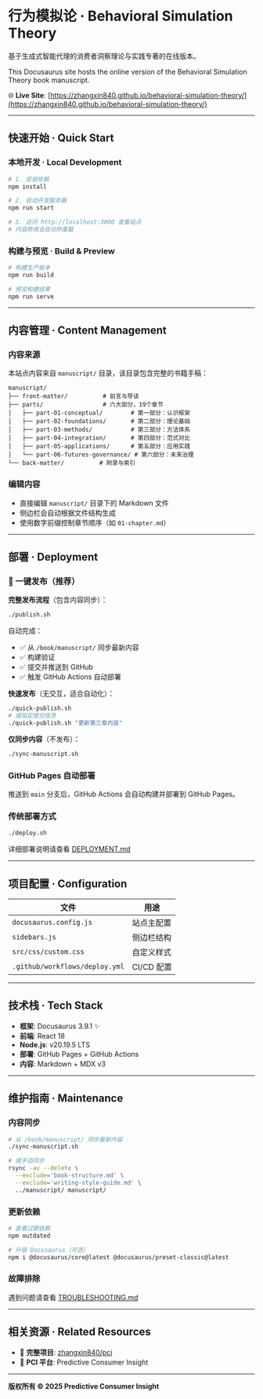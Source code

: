 # 行为模拟论 · Behavioral Simulation Theory

基于生成式智能代理的消费者洞察理论与实践专著的在线版本。

This Docusaurus site hosts the online version of the Behavioral Simulation Theory book manuscript.

🌐 **Live Site**: [https://zhangxin840.github.io/behavioral-simulation-theory/](https://zhangxin840.github.io/behavioral-simulation-theory/)

---

## 快速开始 · Quick Start

### 本地开发 · Local Development

```bash
# 1. 安装依赖
npm install

# 2. 启动开发服务器
npm run start

# 3. 访问 http://localhost:3000 查看站点
# 内容修改会自动热重载
```

### 构建与预览 · Build & Preview

```bash
# 构建生产版本
npm run build

# 预览构建结果
npm run serve
```

---

## 内容管理 · Content Management

### 内容来源
本站点内容来自 `manuscript/` 目录，该目录包含完整的书籍手稿：

```
manuscript/
├── front-matter/          # 前言与导读
├── parts/                 # 六大部分，19个章节
│   ├── part-01-conceptual/        # 第一部分：认识框架
│   ├── part-02-foundations/       # 第二部分：理论基础
│   ├── part-03-methods/           # 第三部分：方法体系
│   ├── part-04-integration/       # 第四部分：范式对比
│   ├── part-05-applications/      # 第五部分：应用实践
│   └── part-06-futures-governance/ # 第六部分：未来治理
└── back-matter/          # 附录与索引
```

### 编辑内容
- 直接编辑 `manuscript/` 目录下的 Markdown 文件
- 侧边栏会自动根据文件结构生成
- 使用数字前缀控制章节顺序（如 `01-chapter.md`）

---

## 部署 · Deployment

### 🚀 一键发布（推荐）

**完整发布流程**（包含内容同步）：
```bash
./publish.sh
```
自动完成：
- ✅ 从 `/book/manuscript/` 同步最新内容
- ✅ 构建验证
- ✅ 提交并推送到 GitHub
- ✅ 触发 GitHub Actions 自动部署

**快速发布**（无交互，适合自动化）：
```bash
./quick-publish.sh
# 或指定提交信息
./quick-publish.sh "更新第三章内容"
```

**仅同步内容**（不发布）：
```bash
./sync-manuscript.sh
```

### GitHub Pages 自动部署
推送到 `main` 分支后，GitHub Actions 会自动构建并部署到 GitHub Pages。

### 传统部署方式
```bash
./deploy.sh
```

详细部署说明请查看 [DEPLOYMENT.md](./DEPLOYMENT.md)

---

## 项目配置 · Configuration

| 文件 | 用途 |
|------|------|
| `docusaurus.config.js` | 站点主配置 |
| `sidebars.js` | 侧边栏结构 |
| `src/css/custom.css` | 自定义样式 |
| `.github/workflows/deploy.yml` | CI/CD 配置 |

---

## 技术栈 · Tech Stack

- **框架**: Docusaurus 3.9.1 ✨
- **前端**: React 18
- **Node.js**: v20.19.5 LTS
- **部署**: GitHub Pages + GitHub Actions
- **内容**: Markdown + MDX v3

---

## 维护指南 · Maintenance

### 内容同步
```bash
# 从 /book/manuscript/ 同步最新内容
./sync-manuscript.sh

# 或手动同步
rsync -av --delete \
  --exclude='book-structure.md' \
  --exclude='writing-style-guide.md' \
  ../manuscript/ manuscript/
```

### 更新依赖
```bash
# 查看过期依赖
npm outdated

# 升级 Docusaurus（可选）
npm i @docusaurus/core@latest @docusaurus/preset-classic@latest
```

### 故障排除
遇到问题请查看 [TROUBLESHOOTING.md](./TROUBLESHOOTING.md)

---

## 相关资源 · Related Resources

- 📖 **完整项目**: [zhangxin840/pci](https://github.com/zhangxin840/pci)
- 🚀 **PCI 平台**: Predictive Consumer Insight

---

**版权所有 © 2025 Predictive Consumer Insight**
